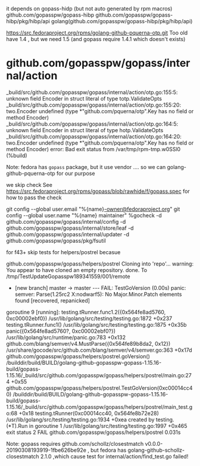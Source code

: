 it depends on gopass-hidp (but not auto generated by rpm macros)
github.com/gopasspw/gopass-hibp
github.com/gopasspw/gopass-hibp/pkg/hibp/api
golang(github.com/gopasspw/gopass-hibp/pkg/hibp/api)


https://src.fedoraproject.org/rpms/golang-github-pquerna-otp.git Too old have 1.4 , but we need 1.5 (and gopass require 1.4.1 which doesn't exists)

# github.com/gopasspw/gopass/internal/action
_build/src/github.com/gopasspw/gopass/internal/action/otp.go:155:5: unknown field Encoder in struct literal of type totp.ValidateOpts
_build/src/github.com/gopasspw/gopass/internal/action/otp.go:155:20: two.Encoder undefined (type *"github.com/pquerna/otp".Key has no field or method Encoder)
_build/src/github.com/gopasspw/gopass/internal/action/otp.go:164:5: unknown field Encoder in struct literal of type hotp.ValidateOpts
_build/src/github.com/gopasspw/gopass/internal/action/otp.go:164:20: two.Encoder undefined (type *"github.com/pquerna/otp".Key has no field or method Encoder)
error: Bad exit status from /var/tmp/rpm-tmp.w0SSl0 (%build)


Note: fedora has `gopass`  package, but it use vendor ....
so we can golang-github-pquerna-otp for our purpose



we skip check 
See https://src.fedoraproject.org/rpms/gopass/blob/rawhide/f/gopass.spec for how to pass the check


	
git config --global user.email "%{name}-owner@fedoraproject.org"
git config --global user.name "%{name} maintainer"
%gocheck -d github.com/gopasspw/gopass/internal/config -d github.com/gopasspw/gopass/internal/store/leaf -d github.com/gopasspw/gopass/internal/updater -d github.com/gopasspw/gopass/pkg/fsutil


for f43+
skip tests for helpers/postrel 
becasue 

github.com/gopasspw/gopass/helpers/postrel
Cloning into 'repo'...
warning: You appear to have cloned an empty repository.
done.
To /tmp/TestUpdateGopasspw189341559/001/remote
 * [new branch]      master -> master
--- FAIL: TestGoVersion (0.00s)
panic: semver: Parse(1.25rc2 X:nodwarf5): No Major.Minor.Patch elements found [recovered, repanicked]

goroutine 9 [running]:
testing.tRunner.func1.2({0x564fe8ad5760, 0xc00002ebf0})
	/usr/lib/golang/src/testing/testing.go:1872 +0x237
testing.tRunner.func1()
	/usr/lib/golang/src/testing/testing.go:1875 +0x35b
panic({0x564fe8ad5760?, 0xc00002ebf0?})
	/usr/lib/golang/src/runtime/panic.go:783 +0x132
github.com/blang/semver/v4.MustParse({0x564fe89b8da2, 0x12})
	/usr/share/gocode/src/github.com/blang/semver/v4/semver.go:363 +0x17d
github.com/gopasspw/gopass/helpers/postrel.goVersion()
	/builddir/build/BUILD/golang-github-gopasspw-gopass-1.15.16-build/gopass-1.15.16/_build/src/github.com/gopasspw/gopass/helpers/postrel/main.go:274 +0x55
github.com/gopasspw/gopass/helpers/postrel.TestGoVersion(0xc00014cc40)
	/builddir/build/BUILD/golang-github-gopasspw-gopass-1.15.16-build/gopass-1.15.16/_build/src/github.com/gopasspw/gopass/helpers/postrel/main_test.go:68 +0x18
testing.tRunner(0xc00014cc40, 0x564fe8b72e28)
	/usr/lib/golang/src/testing/testing.go:1934 +0xea
created by testing.(*T).Run in goroutine 1
	/usr/lib/golang/src/testing/testing.go:1997 +0x465
exit status 2
FAIL	github.com/gopasspw/gopass/helpers/postrel	0.031s

Note:
gopass requires github.com/schollz/closestmatch v0.0.0-20190308193919-1fbe626be92e , but fedora has golang-github-schollz-closestmatch 2.1.0 ,which cause test for internal/action/find_test.go failed!
